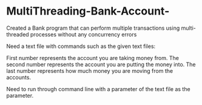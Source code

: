 # MultiThreading-Bank-Account-
Created a Bank program that can perform multiple transactions using multi-threaded processes without any concurrency errors

Need a text file with commands such as the given text files: 

First number represents the account you are taking money from. 
The second number represents the account you are putting the money into.
The last number represents how much money you are moving from the accounts.


Need to run through command line with a parameter of the text file as the parameter.
